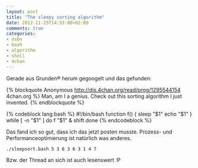 ```yaml
---
layout: post
title: "The sleepy sorting algorithm"
date: 2012-11-25T14:53:00+02:00
comments: true
categories:
- osbn
- bash
- algorithm
- shell
- 4chan
---
```


Gerade aus Grunden&reg; herum gegoogelt und das gefunden:

{% blockquote Anonymous http://dis.4chan.org/read/prog/1295544154 4chan.org %}
Man, am I a genius. Check out this sorting algorithm I just invented.
{% endblockquote %}

{% codeblock lang:bash %}
#!/bin/bash
function f() {
    sleep "$1"
    echo "$1"
}
while [ -n "$1" ]
do
    f "$1" &
    shift
done
{% endcodeblock %}

Das fand ich so gut, dass ich das jetzt posten musste. Prozess- und Performanceoptimierung
ist natürlich was anderes.

`./sleepsort.bash 5 3 6 3 6 3 1 4 7`

Bzw. der Thread an sich ist auch lesenswert :P

